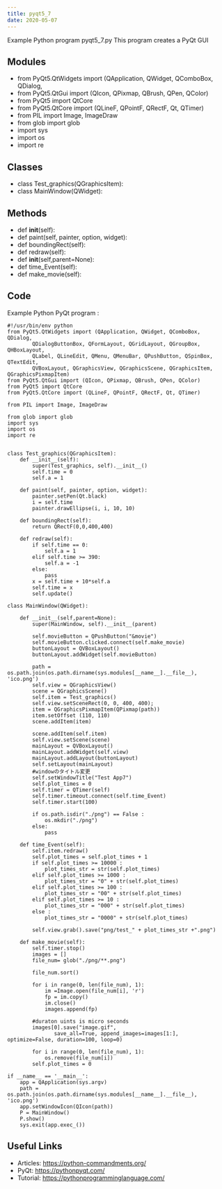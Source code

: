 ```yaml
---
title: pyqt5_7
date: 2020-05-07
---
```

Example Python program pyqt5_7.py
This program creates a PyQt GUI

## Modules

* from PyQt5.QtWidgets import (QApplication, QWidget, QComboBox, QDialog,
* from PyQt5.QtGui import (QIcon, QPixmap, QBrush, QPen, QColor)
* from PyQt5 import QtCore
* from PyQt5.QtCore import (QLineF, QPointF, QRectF, Qt, QTimer)
* from PIL import Image, ImageDraw
* from glob import glob
* import sys
* import os
* import re

## Classes

* class Test_graphics(QGraphicsItem):
* class MainWindow(QWidget):

## Methods

* def __init__(self):
* def paint(self, painter, option, widget):
* def boundingRect(self):
* def redraw(self):
* def __init__(self,parent=None):
* def time_Event(self):
* def make_movie(self):

## Code

Example Python PyQt program :

    #!/usr/bin/env python
    from PyQt5.QtWidgets import (QApplication, QWidget, QComboBox, QDialog,
            QDialogButtonBox, QFormLayout, QGridLayout, QGroupBox, QHBoxLayout,
            QLabel, QLineEdit, QMenu, QMenuBar, QPushButton, QSpinBox, QTextEdit,
            QVBoxLayout, QGraphicsView, QGraphicsScene, QGraphicsItem, QGraphicsPixmapItem)
    from PyQt5.QtGui import (QIcon, QPixmap, QBrush, QPen, QColor)
    from PyQt5 import QtCore
    from PyQt5.QtCore import (QLineF, QPointF, QRectF, Qt, QTimer)
    
    from PIL import Image, ImageDraw
    
    from glob import glob
    import sys
    import os
    import re
    
    
    class Test_graphics(QGraphicsItem):
        def __init__(self):
            super(Test_graphics, self).__init__()
            self.time = 0
            self.a = 1
    
        def paint(self, painter, option, widget):
            painter.setPen(Qt.black)
            i = self.time
            painter.drawEllipse(i, i, 10, 10)
    
        def boundingRect(self):
            return QRectF(0,0,400,400)
    
        def redraw(self):
            if self.time == 0:
                self.a = 1
            elif self.time >= 390:
                self.a = -1
            else:
                pass
            x = self.time + 10*self.a
            self.time = x
            self.update()
    
    class MainWindow(QWidget):
    
        def __init__(self,parent=None):
            super(MainWindow, self).__init__(parent)
    
            self.movieButton = QPushButton("&movie")
            self.movieButton.clicked.connect(self.make_movie)
            buttonLayout = QVBoxLayout()
            buttonLayout.addWidget(self.movieButton)
    
            path = os.path.join(os.path.dirname(sys.modules[__name__].__file__), 'ico.png')
            self.view = QGraphicsView()
            scene = QGraphicsScene()
            self.item = Test_graphics()
            self.view.setSceneRect(0, 0, 400, 400);
            item = QGraphicsPixmapItem(QPixmap(path))
            item.setOffset (110, 110)
            scene.addItem(item)
    
            scene.addItem(self.item)
            self.view.setScene(scene)
            mainLayout = QVBoxLayout()
            mainLayout.addWidget(self.view)
            mainLayout.addLayout(buttonLayout)
            self.setLayout(mainLayout)
            #windowのタイトル変更
            self.setWindowTitle("Test App7")
            self.plot_times = 0
            self.timer = QTimer(self)
            self.timer.timeout.connect(self.time_Event)
            self.timer.start(100)
    
            if os.path.isdir("./png") == False :
                os.mkdir("./png")
            else:
                pass
    
        def time_Event(self):
            self.item.redraw()
            self.plot_times = self.plot_times + 1
            if self.plot_times >= 10000 :
                plot_times_str = str(self.plot_times)
            elif self.plot_times >= 1000 :
                plot_times_str = "0" + str(self.plot_times)
            elif self.plot_times >= 100 :
                plot_times_str = "00" + str(self.plot_times)
            elif self.plot_times >= 10 :
                plot_times_str = "000" + str(self.plot_times)
            else :
                plot_times_str = "0000" + str(self.plot_times)
    
            self.view.grab().save("png/test_" + plot_times_str +".png")
    
        def make_movie(self):
            self.timer.stop()
            images = []
            file_num= glob("./png/**.png")
    
            file_num.sort()
    
            for i in range(0, len(file_num), 1):
                im =Image.open(file_num[i], 'r')
                fp = im.copy()
                im.close()
                images.append(fp)
    
            #duraton uints is micro seconds
            images[0].save("image.gif",
                   save_all=True, append_images=images[1:], optimize=False, duration=100, loop=0)
    
            for i in range(0, len(file_num), 1):
                os.remove(file_num[i])
            self.plot_times = 0
    
    if __name__ == '__main__':
        app = QApplication(sys.argv)
        path = os.path.join(os.path.dirname(sys.modules[__name__].__file__), 'ico.png')
        app.setWindowIcon(QIcon(path))
        P = MainWindow()
        P.show()
        sys.exit(app.exec_())

## Useful Links

- Articles: https://python-commandments.org/
- PyQt: https://pythonpyqt.com/
- Tutorial: https://pythonprogramminglanguage.com/
